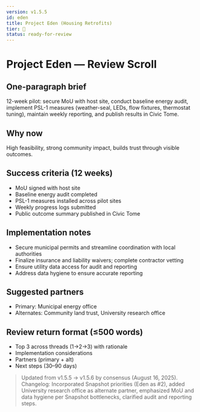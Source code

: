 ```yaml
---
version: v1.5.5
id: eden
title: Project Eden (Housing Retrofits)
tier: 🧭
status: ready-for-review
---
```


# Project Eden — Review Scroll

## One-paragraph brief

12-week pilot: secure MoU with host site, conduct baseline energy audit, implement PSL-1 measures (weather-seal, LEDs, flow fixtures, thermostat tuning), maintain weekly reporting, and publish results in Civic Tome.

## Why now

High feasibility, strong community impact, builds trust through visible outcomes.

## Success criteria (12 weeks)

- MoU signed with host site
- Baseline energy audit completed
- PSL-1 measures installed across pilot sites
- Weekly progress logs submitted
- Public outcome summary published in Civic Tome

## Implementation notes

- Secure municipal permits and streamline coordination with local authorities
- Finalize insurance and liability waivers; complete contractor vetting
- Ensure utility data access for audit and reporting
- Address data hygiene to ensure accurate reporting

## Suggested partners

- Primary: Municipal energy office
- Alternates: Community land trust, University research office

## Review return format (≤500 words)

- Top 3 across threads (1→2→3) with rationale
- Implementation considerations
- Partners (primary + alt)
- Next steps (30–90 days)

> Updated from v1.5.5 → v1.5.6 by consensus (August 16, 2025).  
> Changelog: Incorporated Snapshot priorities (Eden as #2), added University research office as alternate partner, emphasized MoU and data hygiene per Snapshot bottlenecks, clarified audit and reporting steps.
